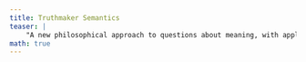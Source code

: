 ```yaml
---
title: Truthmaker Semantics
teaser: |
    "A new philosophical approach to questions about meaning, with applications in logic and philosophy of language."
math: true
---
```

